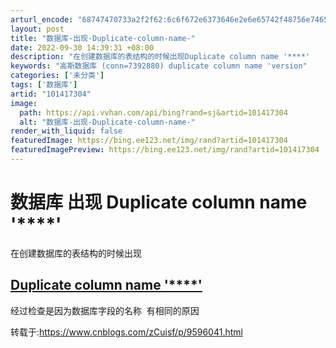 ```yaml
---
arturl_encode: "68747470733a2f2f62:6c6f672e6373646e2e6e65742f48756e74657231353932392f:61727469636c652f64657461696c732f313031343137333034"
layout: post
title: "数据库-出现-Duplicate-column-name-"
date: 2022-09-30 14:39:31 +08:00
description: "在创建数据库的表结构的时候出现Duplicate column name '****'　　　　经过检"
keywords: "高斯数据库 (conn=7392880) duplicate column name 'version"
categories: ['未分类']
tags: ['数据库']
artid: "101417304"
image:
  path: https://api.vvhan.com/api/bing?rand=sj&artid=101417304
  alt: "数据库-出现-Duplicate-column-name-"
render_with_liquid: false
featuredImage: https://bing.ee123.net/img/rand?artid=101417304
featuredImagePreview: https://bing.ee123.net/img/rand?artid=101417304
---
```


# 数据库 出现 Duplicate column name '\*\*\*\*'

在创建数据库的表结构的时候出现

## [Duplicate column name '\*\*\*\*'](https://www.cnblogs.com/xinye-1997/p/8184834.html)

经过检查是因为数据库字段的名称  有相同的原因

转载于:https://www.cnblogs.com/zCuisf/p/9596041.html